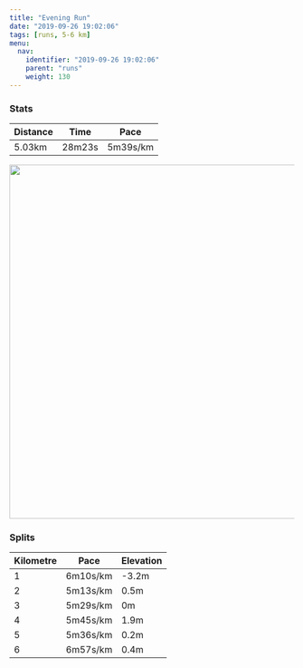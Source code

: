 ```yaml
---
title: "Evening Run"
date: "2019-09-26 19:02:06"
tags: [runs, 5-6 km]
menu:
  nav:
    identifier: "2019-09-26 19:02:06"
    parent: "runs"
    weight: 130
---
```


### Stats

| Distance | Time | Pace |
|----------|------|------|
|5.03km|28m23s|5m39s/km|

<img src='https://maps.googleapis.com/maps/api/staticmap?maptype=terrain&path=enc:}pjeIbyyLHNH^LRJ\?\HZ`@r@JV`@l@^`@xAjANRRBRMj@Fj@?XFJFp@z@Td@d@pAT|@t@rA`ApAb@b@d@h@NVLZTNNRX|@Hd@X^^z@XbA\x@p@hCj@nBVrAXbA^nC^tDNx@dAtHH`ATxATnCVrBBf@Nx@@dACDOFCAEACMOmBBAJl@L`BBnADz@HXQrEG\JnCAlCBlB?l@Ir@@v@FbAA|@QbALd@AlAIr@ELGdAJdAG^I\Ep@Av@GT?~@Cb@Ax@Gw@NoCDeBJ]`@]PIPSBiALU?]MUHeABcAM_AGeA_@}A?cCIeB@]LeAEmBFeBB]KWEc@Bc@GgCM}@GaAEi@IaBAsAWwAOeBa@_CMkBMSYEKMGSS]c@sA_@k@_@gA_@q@OQM[Kq@Om@Au@?eAMaBMy@?m@O}Be@mAe@aBe@uAcBwDa@s@y@}@c@SoAYaB{@Y[]s@IGCAI@g@\I?GEYq@Ue@u@kBiAeC]eAo@eCk@}A&key=AIzaSyAfqMeaZ1CCJFGP5cWud__oZnT_Pybg-1M&size=800x800&scale=2&markers=color:yellow|label:S|53.47103,-2.26722&markers=color:green|label:F|53.471250000000026,-2.2675399999999994' width='625' />

### Splits

| Kilometre | Pace | Elevation |
|------|------|-----------|
|1|6m10s/km|-3.2m|
|2|5m13s/km|0.5m|
|3|5m29s/km|0m|
|4|5m45s/km|1.9m|
|5|5m36s/km|0.2m|
|6|6m57s/km|0.4m|
